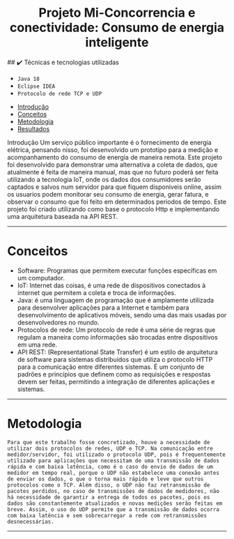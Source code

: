 <h1 align="center"> Projeto Mi-Concorrencia e conectividade: Consumo de energia inteligente </h1>
##  ✔️ Técnicas e tecnologias utilizadas

- ``Java 18``
- ``Eclipse IDEA``
- ``Protocolo de rede TCP e UDP``


* [Introdução](#introdução)
* [Conceitos](#conceitos)
* [Metodologia](#metodologia)
* [Resultados](#resultados)


Introdução
  Um serviço público importante é o fornecimento de energia elétrica, pensando nisso, foi desenvolvido um prototipo para a medição e acompanhamento do consumo de energia de maneira remota.
  Este projeto foi desenvolvido para demonstrar uma alternativa a coleta de dados, que atualmente é feita de maneira manual, mas que no futuro poderá ser feita utilizando a tecnologia IoT, 
  onde os dados dos consumidores serão captados e salvos num servidor para que fiquem disponiveis online, assim os usuarios podem monitorar seu consumo de energia, gerar fatura, e observar o consumo
  que foi feito em determinados periodos de tempo. Este projeto foi criado utilizando como base o protocolo Http e implementando uma arquitetura baseada na API REST.

---

# Conceitos
 - Software: Programas que permitem executar funções específicas em um computador.
 - IoT: Internet das coisas, é uma rede de dispositivos conectados à internet que permitem a coleta e troca de informações.
 - Java: é uma linguagem de programação que é amplamente utilizada para desenvolver aplicações para a Internet e também para desenvolvimento de       aplicativos móveis, sendo uma das mais usadas por desenvolvedores no mundo.
 - Protocolos de rede: Um protocolo de rede é uma série de regras que regulam a maneira como informações são trocadas entre dispositivos em uma       rede.
 - API REST: (Representational State Transfer) é um estilo de arquitetura de software para sistemas distribuídos que utiliza o protocolo HTTP para a comunicação entre diferentes sistemas. É um conjunto de padrões e princípios que definem como as requisições e respostas devem ser feitas, permitindo a integração de diferentes aplicações e sistemas.
 
 
 ---
 
# Metodologia
    
    Para que este trabalho fosse concretizado, houve a necessidade de utilizar dois protocolos de redes, UDP e TCP. Na comunicação entre medidor/servidor, foi utilizado o protocolo UDP, pois é frequentemente utilizado para aplicações que necessitam de uma transmissão de dados rápida e com baixa latência, como é o caso do envio de dados de um medidor em tempo real, porque o UDP não estabelece uma conexão antes de enviar os dados, o que o torna mais rápido e leve que outros protocolos como o TCP. Além disso, o UDP não faz retransmissão de pacotes perdidos, no caso de transmissões de dados de medidores, não há necessidade de garantir a entrega de todos os pacotes, pois os dados são constantemente atualizados e novas medições serão feitas em breve. Assim, o uso do UDP permite que a transmissão de dados ocorra com baixa latência e sem sobrecarregar a rede com retransmissões desnecessárias.
---

